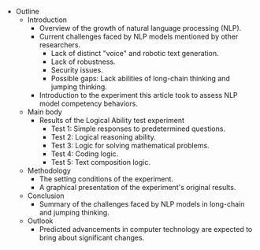 - Outline
  - Introduction
    - Overview of the growth of natural language processing (NLP).
    - Current challenges faced by NLP models mentioned by other researchers.
      - Lack of distinct "voice" and robotic text generation.
      - Lack of robustness.
      - Security issues.
      - Possible gaps: Lack abilities of long-chain thinking and jumping thinking.
    - Introduction to the experiment this article took to assess NLP model competency behaviors.
  - Main body
    - Results of the Logical Ability test experiment
      - Test 1: Simple responses to predetermined questions.
      - Test 2: Logical reasoning ability.
      - Test 3: Logic for solving mathematical problems.
      - Test 4: Coding logic.
      - Test 5: Text composition logic.
  - Methodology
    - The setting conditions of the experiment.
    - A graphical presentation of the experiment's original results.
  - Conclusion
    - Summary of the challenges faced by NLP models in long-chain and jumping thinking.
  - Outlook
    - Predicted advancements in computer technology are expected to bring about significant changes.
